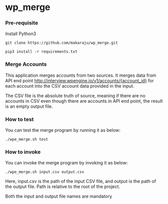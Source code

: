 # wp_merge

### Pre-requisite

Install Python3

`git clone https://github.com/makaraju/wp_merge.git`

`pip3 install -r requirements.txt`

### Merge Accounts

This application merges accounts from two sources. It merges data from API end point http://interview.wpengine.io/v1/accounts/{account_id} for each account into the CSV account data provided in the input.

The CSV file is the absolute truth of source, meaning if there are no accounts in CSV even though there are accounts in API end point, the result is an empty output file.

### How to test

You can test the merge program by running it as below:
 
`./wpe_merge.sh test`

### How to invoke

You can invoke the merge program by invoking it as below: 

`./wpe_merge.sh input.csv output.csv`

Here, input.csv is the path of the input CSV file, and output is the path of the output file. Path is relative to the root of the project.

Both the input and output file names are mandatory